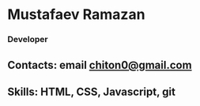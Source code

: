 # Mustafaev Ramazan
### Developer
## Contacts: email chiton0@gmail.com
## Skills: HTML, CSS, Javascript, git
